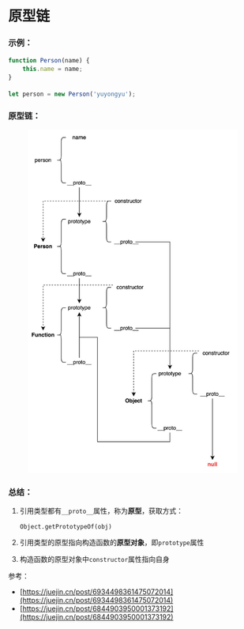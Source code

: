# 原型链

### &#x20;**示例：**

```javascript
function Person(name) {
    this.name = name;
}

let person = new Person('yuyongyu');
```



### **原型链：**

<figure><img src="../../../../.gitbook/assets/流程图 (3).jpg" alt=""><figcaption></figcaption></figure>

### **总结：**

1.  引用类型都有`__proto__`属性，称为**原型**，获取方式：

    ```vue
    Object.getPrototypeOf(obj)
    ```
2. 引用类型的原型指向构造函数的**原型对象**，即`prototype`属性
3. 构造函数的原型对象中`constructor`属性指向自身





参考：

* [https://juejin.cn/post/6934498361475072014](https://juejin.cn/post/6934498361475072014)
* [https://juejin.cn/post/6844903950001373192](https://juejin.cn/post/6844903950001373192)
